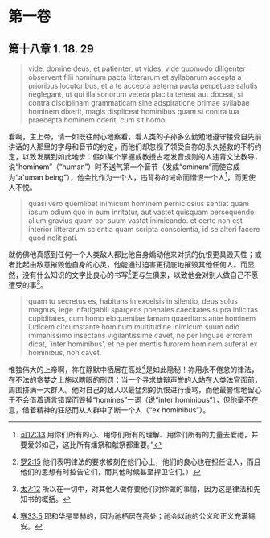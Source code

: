 # 第一卷
## 第十八章 1. 18. 29

> vide, domine deus, et patienter, ut vides, vide quomodo diligenter observent filii hominum pacta litterarum et syllabarum accepta a prioribus locutoribus, et a te accepta aeterna pacta perpetuae salutis neglegant, ut qui illa sonorum vetera placita teneat aut doceat, si contra disciplinam grammaticam sine adspiratione primae syllabae hominem dixerit, magis displiceat hominibus quam si contra tua praecepta hominem oderit, cum sit homo.

看啊，主上帝，请一如既往耐心地察看，看人类的子孙多么勤勉地遵守接受自先前讲话的人那里的字母和音节的约定，而他们却忽视了领受自祢的永久拯救的不朽约定，以致发展到如此地步：假如某个掌握或教授古老发音规则的人违背文法教导，说“hominem”（“human”）时不送气第一个音节（发成“ominem”而使它成为“a'uman being”），他会比作为一个人，违背祢的诫命而憎恨一个人[^1]，而更使人不悦。

[^1]: [可12:33](https://biblehub.com/mark/12-33.htm) 用你们所有的心、用你们所有的理解、用你们所有的力量去爱祂，并要爱邻如己，这比所有燔祭和献祭都重要。”

> quasi vero quemlibet inimicum hominem perniciosius sentiat quam ipsum odium quo in eum inritatur, aut vastet quisquam persequendo alium gravius quam cor suum vastat inimicando. et certe non est interior litterarum scientia quam scripta conscientia, id se alteri facere quod nolit pati.

就仿佛他真感到任何一个人类敌人都比他自身煽动他来对抗的仇恨更具毁灭性；或者比起由敌意摧毁他自身的心灵，他能通过迫害更彻底地摧毁其他任何人。而显然，没有什么知识的文字比良心的书写[^2]更与生俱来，以致他会对别人做自己不愿遭受的事[^3]。

[^2]: [罗2:15](https://biblehub.com/romans/2-15.htm) 他们表明律法的要求被刻在他们心上，他们的良心也在担任证人，而且他们的思想有时控告它们，而其他时候甚至捍卫它们。）

[^3]: [太7:12](https://biblehub.com/matthew/7-12.htm) 所以在一切中，对其他人做你要他们对你做的事情，因为这是律法和先知书的概括。

> quam tu secretus es, habitans in excelsis in silentio, deus solus magnus, lege infatigabili spargens poenales caecitates supra inlicitas cupiditates, cum homo eloquentiae famam quaeritans ante hominem iudicem circumstante hominum multitudine inimicum suum odio immanissimo insectans vigilantissime cavet, ne per linguae errorem dicat, `inter hominibus', et ne per mentis furorem hominem auferat ex hominibus, non cavet.

惟独伟大的上帝啊，祢在静默中栖居在高处[^4]是如此隐秘！祢用永不倦怠的律法，在不法的贪婪之上施以瞎眼的刑罚：当一个寻求雄辩声誉的人站在人类法官面前，周围挤满一大群人。他对自己的敌人以最猛烈的仇恨进行谩骂，而他最警惕地留心于不会借着语言错误而毁掉“homines”一词（说“inter hominibus”），但他毫不在意，借着精神的狂怒而从人群中了断一个人（“ex hominibus”）。
<!-- 而说“inter hominibus”（应该说“ex homines”）， -->

[^4]: [赛33:5](https://biblehub.com/isaiah/33-5.htm) 耶和华是显赫的，因为祂栖居在高处；祂会以祂的公义和正义充满锡安。